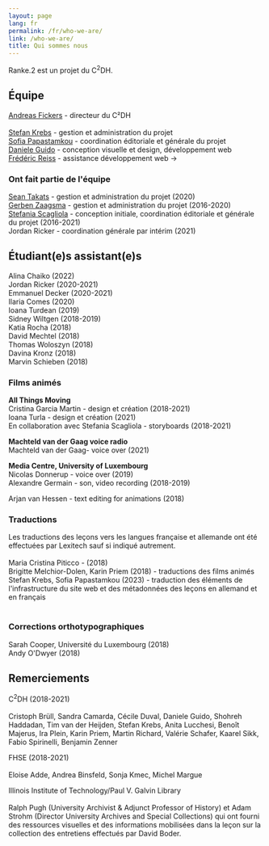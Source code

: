 ```yaml
---
layout: page
lang: fr
permalink: /fr/who-we-are/
link: /who-we-are/
title: Qui sommes nous
---
```


<!-- more -->


Ranke.2 est un projet du C<sup>2</sup>DH.

## Équipe

[Andreas Fickers](https://www.c2dh.uni.lu/people/andreas-fickers) - directeur du C²DH <br>  
[Stefan Krebs](https://www.c2dh.uni.lu/people/stefan-krebs) - gestion et administration du projet <br> 
[Sofia Papastamkou](https://www.c2dh.uni.lu/people/sofia-papastamkou) - coordination éditoriale et générale du projet <br>
[Daniele Guido](https://www.c2dh.uni.lu/people/daniele-guido) - conception visuelle et design, développement web <br>
[Frédéric Reiss](https://www.c2dh.uni.lu/people/frederic-reiss) - assistance développement web -> <br>


### Ont fait partie de l'équipe

[Sean Takats](https://www.c2dh.uni.lu/people/sean-takats) - gestion et administration du projet (2020) <br>
[Gerben Zaagsma](https://www.c2dh.uni.lu/people/gerben-zaagsma) - gestion et administration du projet (2016-2020) <br> 
[Stefania Scagliola](https://www.c2dh.uni.lu/people/stefania-scagliola) - conception initiale, coordination éditoriale et générale du projet (2016-2021) <br> 
Jordan Ricker - coordination générale par intérim (2021) <br> 

 
## Étudiant(e)s assistant(e)s

Alina Chaiko (2022) <br> 
Jordan Ricker (2020-2021) <br> 
Emmanuel Decker (2020-2021) <br> 
Ilaria Comes (2020) <br> 
Ioana Turdean (2019) <br> 
Sidney Wiltgen (2018-2019) <br> 
Katia Rocha (2018) <br>
David Mechtel (2018) <br> 
Thomas Woloszyn (2018) <br> 
Davina Kronz (2018) <br> 
Marvin Schieben (2018) <br> 


### Films animés

**All Things Moving** <br> 
Cristina Garcia Martin - design et création (2018-2021) <br> 
Ioana Turla - design et création (2021) <br> 
En collaboration avec Stefania Scagliola - storyboards (2018-2021)

**Machteld van der Gaag voice radio** <br> 
Machteld van der Gaag- voice over (2021) <br>  

**Media Centre, University of Luxembourg** <br>
Nicolas Donnerup - voice over (2019) <br> 
Alexandre Germain - son, video recording (2018-2019)<br>

Arjan van Hessen - text editing for animations (2018) <br>


### Traductions

Les traductions des leçons vers les langues française et allemande ont été effectuées par Lexitech sauf si indiqué autrement. <br>   
Maria Cristina Piticco - (2018)<br>
Brigitte Melchior-Dolen, Karin Priem (2018) - traductions des films animés <br>
Stefan Krebs, Sofia Papastamkou (2023) - traduction des éléments de l'infrastructure du site web et des métadonnées des leçons en allemand et en français  
<br>


### Corrections orthotypographiques 
Sarah Cooper, Université du Luxembourg (2018) <br>
Andy O'Dwyer (2018) <br>


## Remerciements 

C<sup>2</sup>DH (2018-2021) <br> <br> 
Cristoph Brüll, Sandra Camarda, Cécile Duval, Daniele Guido, Shohreh Haddadan, Tim van der Heijden, Stefan Krebs, Anita Lucchesi, Benoît Majerus, Ira Plein, Karin Priem, Martin Richard, Valérie Schafer, Kaarel Sikk, Fabio Spirinelli, Benjamin Zenner <br>

FHSE (2018-2021) <br> <br> 
Eloise Adde, Andrea Binsfeld, Sonja Kmec, Michel Margue <br>

Illinois Institute of Technology/Paul V. Galvin Library<br> <br>
Ralph Pugh (University Archivist & Adjunct Professor of History) et Adam Strohm (Director University Archives and Special Collections) qui ont fourni des ressources visuelles et des informations mobilisées dans la leçon sur la collection des entretiens effectués par David Boder. 